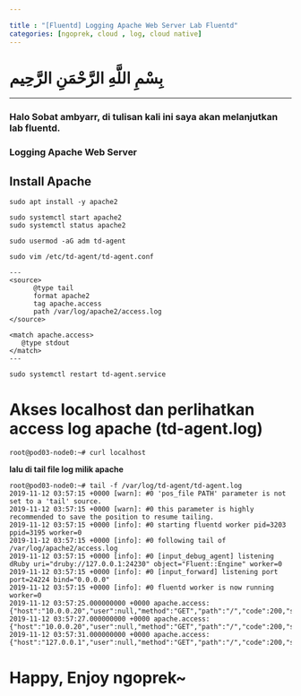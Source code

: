 ```yaml
---

title : "[Fluentd] Logging Apache Web Server Lab Fluentd"
categories: [ngoprek, cloud , log, cloud native]
---
```

# بِسْمِ اللَّهِ الرَّحْمَنِ الرَّحِيم
---

### Halo Sobat ambyarr, di tulisan kali ini saya akan melanjutkan lab fluentd.

### Logging Apache Web Server

## Install Apache
```shell
sudo apt install -y apache2

sudo systemctl start apache2
sudo systemctl status apache2

sudo usermod -aG adm td-agent
```
```shell
sudo vim /etc/td-agent/td-agent.conf 

---
<source>
      @type tail
      format apache2
      tag apache.access
      path /var/log/apache2/access.log
</source>

<match apache.access>
   @type stdout
</match>
---

sudo systemctl restart td-agent.service
```



# Akses localhost dan perlihatkan access log apache (td-agent.log)
```shell
root@pod03-node0:~# curl localhost
```

**lalu di tail file log milik apache**

```shell
root@pod03-node0:~# tail -f /var/log/td-agent/td-agent.log 
2019-11-12 03:57:15 +0000 [warn]: #0 'pos_file PATH' parameter is not set to a 'tail' source.
2019-11-12 03:57:15 +0000 [warn]: #0 this parameter is highly recommended to save the position to resume tailing.
2019-11-12 03:57:15 +0000 [info]: #0 starting fluentd worker pid=3203 ppid=3195 worker=0
2019-11-12 03:57:15 +0000 [info]: #0 following tail of /var/log/apache2/access.log
2019-11-12 03:57:15 +0000 [info]: #0 [input_debug_agent] listening dRuby uri="druby://127.0.0.1:24230" object="Fluent::Engine" worker=0
2019-11-12 03:57:15 +0000 [info]: #0 [input_forward] listening port port=24224 bind="0.0.0.0"
2019-11-12 03:57:15 +0000 [info]: #0 fluentd worker is now running worker=0
2019-11-12 03:57:25.000000000 +0000 apache.access: {"host":"10.0.0.20","user":null,"method":"GET","path":"/","code":200,"size":11173,"referer":null,"agent":"curl/7.58.0"}
2019-11-12 03:57:27.000000000 +0000 apache.access: {"host":"10.0.0.20","user":null,"method":"GET","path":"/","code":200,"size":11173,"referer":null,"agent":"curl/7.58.0"}
2019-11-12 03:57:31.000000000 +0000 apache.access: {"host":"127.0.0.1","user":null,"method":"GET","path":"/","code":200,"size":11173,"referer":null,"agent":"curl/7.58.0"}
```

# Happy,  Enjoy ngoprek~
